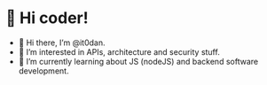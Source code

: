 # 👋 Hi coder!

- 👋 Hi there, I’m @it0dan.
- 👀 I’m interested in APIs, architecture and security stuff.
- 🌱 I’m currently learning about JS (nodeJS) and backend software development.

<!---
it0dan/it0dan is a ✨ special ✨ repository because its `README.md` (this file) appears on your GitHub profile.
You can click the Preview link to take a look at your changes.
--->
